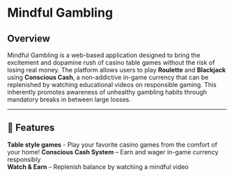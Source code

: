 # Mindful Gambling

## Overview
Mindful Gambling is a web-based application designed to bring the excitement and dopamine rush of casino table games without the risk of losing real money. The platform allows users to play **Roulette** and **Blackjack** using **Conscious Cash**, a non-addictive in-game currency that can be replenished by watching educational videos on responsible gaming. This inherently promotes awareness of unhealthy gambling habits through mandatory breaks in between large losses.


---

## 🚀 Features
**Table style games** - Play your favorite casino games from the comfort of your home!
**Conscious Cash System** – Earn and wager in-game currency responsibly  
**Watch & Earn** – Replenish balance by watching a mindful video  
